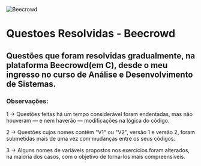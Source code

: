 ![Beecrowd](https://github.com/matheus1950/QuestoesResolvidasBeecrowdC/assets/104245114/bad4808d-6050-4755-af36-7ac144eeb852)

<h1>Questoes Resolvidas - Beecrowd</h1>

<h2>Questões que foram resolvidas gradualmente, na plataforma Beecrowd(em C), desde o meu ingresso no curso de Análise e Desenvolvimento de Sistemas.</h2>

<p>
  <h3>Observações:</h3>
  
  1 -> Questões feitas há um tempo considerável foram endentadas, mas não houveram — e nem haverão — modificações na lógica do código. 
  
  2 -> Questões cujos nomes contêm "V1" ou "V2", versão 1 e versão 2, foram submetidas mais de uma vez com mudanças entre os seus códigos.
  
  3 -> Alguns nomes de variáveis propostos nos exercícios foram alterados, na maioria dos casos, com o objetivo de torna-los mais compreensíveis.
</p>
